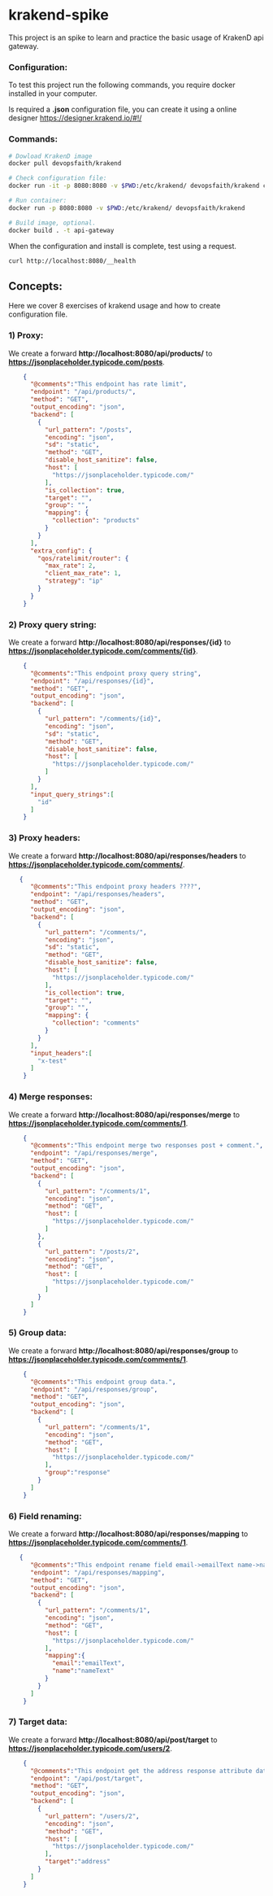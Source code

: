 # krakend-spike
This project is an spike to learn and practice the basic usage of KrakenD api gateway.

### Configuration:
To test this project run the following commands, you require docker installed in your computer.

Is required a **.json** configuration file, you can create it using a online designer https://designer.krakend.io/#!/

### Commands:

```sh
# Dowload KrakenD image
docker pull devopsfaith/krakend

# Check configuration file:
docker run -it -p 8080:8080 -v $PWD:/etc/krakend/ devopsfaith/krakend check --config krakend.json

# Run container:
docker run -p 8080:8080 -v $PWD:/etc/krakend/ devopsfaith/krakend

# Build image, optional.
docker build . -t api-gateway
```

When the configuration and install is complete, test using a request.
```sh
curl http://localhost:8080/__health
```

## Concepts:
Here we cover 8 exercises of krakend usage and how to create configuration file.

### 1) Proxy:
We create a forward **http://localhost:8080/api/products/** to **https://jsonplaceholder.typicode.com/posts**.

```json
    {
      "@comments":"This endpoint has rate limit",        
      "endpoint": "/api/products/",
      "method": "GET",
      "output_encoding": "json",
      "backend": [
        {
          "url_pattern": "/posts",
          "encoding": "json",
          "sd": "static",
          "method": "GET",
          "disable_host_sanitize": false,
          "host": [
            "https://jsonplaceholder.typicode.com/"
          ],
          "is_collection": true,
          "target": "",
          "group": "",
          "mapping": {
            "collection": "products"
          }
        }
      ],
      "extra_config": {
        "qos/ratelimit/router": {
          "max_rate": 2,
          "client_max_rate": 1,
          "strategy": "ip"
        }
      }
    }
```

### 2) Proxy query string:
We create a forward **http://localhost:8080/api/responses/{id}** to **https://jsonplaceholder.typicode.com/comments/{id}**.

```json
    {
      "@comments":"This endpoint proxy query string",
      "endpoint": "/api/responses/{id}",
      "method": "GET",
      "output_encoding": "json",
      "backend": [
        {
          "url_pattern": "/comments/{id}",
          "encoding": "json",
          "sd": "static",
          "method": "GET",
          "disable_host_sanitize": false,
          "host": [
            "https://jsonplaceholder.typicode.com/"
          ]
        }
      ],
      "input_query_strings":[
        "id"
      ]
    }
```

### 3) Proxy headers:
We create a forward **http://localhost:8080/api/responses/headers** to **https://jsonplaceholder.typicode.com/comments/**.

```json
   {
      "@comments":"This endpoint proxy headers ????",
      "endpoint": "/api/responses/headers",
      "method": "GET",
      "output_encoding": "json",
      "backend": [
        {
          "url_pattern": "/comments/",
          "encoding": "json",
          "sd": "static",
          "method": "GET",
          "disable_host_sanitize": false,
          "host": [
            "https://jsonplaceholder.typicode.com/"
          ],
          "is_collection": true,
          "target": "",
          "group": "",
          "mapping": {
            "collection": "comments"
          }
        }
      ],
      "input_headers":[
        "x-test"
      ]
    }
```

### 4) Merge responses:
We create a forward **http://localhost:8080/api/responses/merge** to **https://jsonplaceholder.typicode.com/comments/1**.

```json
    {
      "@comments":"This endpoint merge two responses post + comment.",
      "endpoint": "/api/responses/merge",
      "method": "GET",
      "output_encoding": "json",
      "backend": [
        {
          "url_pattern": "/comments/1",
          "encoding": "json",
          "method": "GET",
          "host": [
            "https://jsonplaceholder.typicode.com/"
          ]
        },
        {
          "url_pattern": "/posts/2",
          "encoding": "json",
          "method": "GET",
          "host": [
            "https://jsonplaceholder.typicode.com/"
          ]
        }
      ]
    }
```

### 5) Group data:
We create a forward **http://localhost:8080/api/responses/group** to **https://jsonplaceholder.typicode.com/comments/1**.

```json
    {
      "@comments":"This endpoint group data.",
      "endpoint": "/api/responses/group",
      "method": "GET",
      "output_encoding": "json",
      "backend": [
        {
          "url_pattern": "/comments/1",
          "encoding": "json",
          "method": "GET",
          "host": [
            "https://jsonplaceholder.typicode.com/"
          ],
          "group":"response"
        }
      ]
    }
```

### 6) Field renaming:
We create a forward **http://localhost:8080/api/responses/mapping** to **https://jsonplaceholder.typicode.com/comments/1**.

```json
   {
      "@comments":"This endpoint rename field email->emailText name->nameText.",
      "endpoint": "/api/responses/mapping",
      "method": "GET",
      "output_encoding": "json",
      "backend": [
        {
          "url_pattern": "/comments/1",
          "encoding": "json",
          "method": "GET",
          "host": [
            "https://jsonplaceholder.typicode.com/"
          ],
          "mapping":{
            "email":"emailText",
            "name":"nameText"
          }
        }
      ]
    }
```

### 7) Target data:
We create a forward **http://localhost:8080/api/post/target** to **https://jsonplaceholder.typicode.com/users/2**.

```json
    {
      "@comments":"This endpoint get the address response attribute data.",
      "endpoint": "/api/post/target",
      "method": "GET",
      "output_encoding": "json",
      "backend": [
        {
          "url_pattern": "/users/2",
          "encoding": "json",
          "method": "GET",
          "host": [
            "https://jsonplaceholder.typicode.com/"
          ],
          "target":"address"
        }
      ]
    }
```
